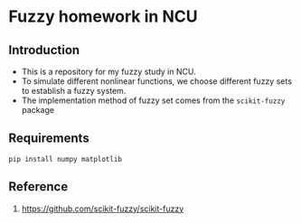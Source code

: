 # Fuzzy homework in NCU
## Introduction
* This is a repository for my fuzzy study in NCU.
* To simulate different nonlinear functions, we choose different fuzzy sets to establish a fuzzy system.
* The implementation method of fuzzy set comes from the `scikit-fuzzy` package
## Requirements
    pip install numpy matplotlib
## Reference
1. https://github.com/scikit-fuzzy/scikit-fuzzy
